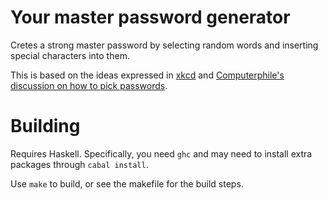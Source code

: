 # Your master password generator

Cretes a strong master password by selecting random words and inserting
special characters into them.

This is based on the ideas expressed in [xkcd][xkcd] and [Computerphile's
discussion on how to pick passwords][computerphile].

# Building

Requires Haskell. Specifically, you need `ghc` and may need to install extra packages through `cabal install`.

Use `make` to build, or see the makefile for the build steps.

[xkcd]: https://xkcd.com/936/
[computerphile]: https://www.youtube.com/watch?v=3NjQ9b3pgIg&ab_channel=Computerphile
